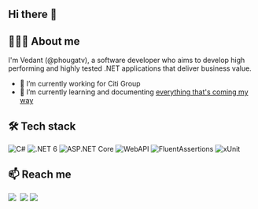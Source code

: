 ## Hi there 👋


## 👨🏻‍💻 About me
I'm Vedant (@phougatv), a software developer who aims to develop high performing and highly tested .NET applications that deliver business value.

- 🔭 I’m currently working for Citi Group
- 🌱 I’m currently learning and documenting [everything that's coming my way](https://github.com/phougatv/interview-preparation/wiki)

## 🛠️ Tech stack
![C#](https://img.shields.io/badge/-C%23-brightgreen?logo=csharp)
![.NET 6](https://img.shields.io/badge/-.NET%206-blueviolet?logo=dotnet)
![ASP.NET Core](https://img.shields.io/badge/-ASP.NET%20Core-blueviolet)
![WebAPI](https://img.shields.io/badge/-WebAPIs-blue)
![FluentAssertions](https://img.shields.io/badge/-FluentAssertions-%23f542cb)
![xUnit](https://img.shields.io/badge/-xUnit-%2318171c)

## 📫 Reach me
[![](https://img.shields.io/badge/-LinkedIn-%230e76a8?style=flat&logo=linkedin&logoColor=white)](https://www.linkedin.com/in/phougatv/)
[![]()](https://github.com/phougatv)
[![](https://img.shields.io/badge/-StackOverflow-2b2b2b?style=flat&logo=stackoverflow)](https://stackoverflow.com/users/3591973/phougatv)
[![](https://img.shields.io/badge/-Twitter-00acee?style=flat&logo=twitter&logoColor=white)](https://twitter.com/phougatv)

<!--
**phougatv/phougatv** is a ✨ _special_ ✨ repository because its `README.md` (this file) appears on your GitHub profile.

Here are some ideas to get you started:

- 🔭 I’m currently working on ...
- 🌱 I’m currently learning ...
- 👯 I’m looking to collaborate on ...
- 🤔 I’m looking for help with ...
- 💬 Ask me about ...
- 📫 How to reach me: ...
- 😄 Pronouns: ...
- ⚡ Fun fact: ...
-->
